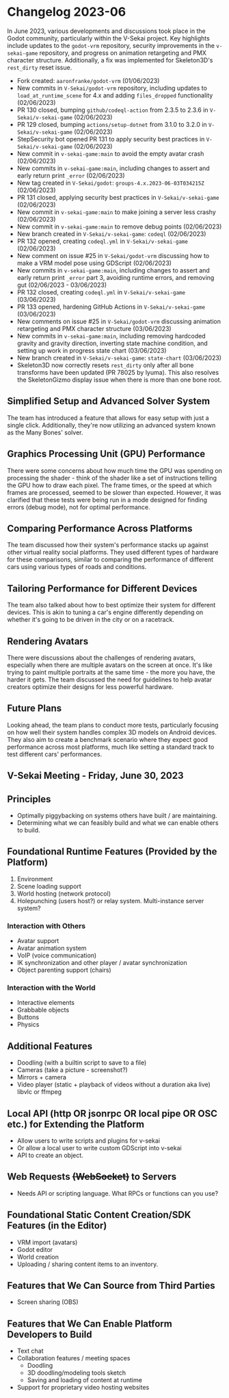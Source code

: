 # Changelog 2023-06

In June 2023, various developments and discussions took place in the Godot community, particularly within the V-Sekai project. Key highlights include updates to the `godot-vrm` repository, security improvements in the `v-sekai-game` repository, and progress on animation retargeting and PMX character structure. Additionally, a fix was implemented for Skeleton3D's `rest_dirty` reset issue.

- Fork created: `aaronfranke/godot-vrm` (01/06/2023)
- New commits in `V-Sekai/godot-vrm` repository, including updates to `load_at_runtime_scene` for 4.x and adding `files_dropped` functionality (02/06/2023)
- PR 130 closed, bumping `github/codeql-action` from 2.3.5 to 2.3.6 in `V-Sekai/v-sekai-game` (02/06/2023)
- PR 129 closed, bumping `actions/setup-dotnet` from 3.1.0 to 3.2.0 in `V-Sekai/v-sekai-game` (02/06/2023)
- StepSecurity bot opened PR 131 to apply security best practices in `V-Sekai/v-sekai-game` (02/06/2023)
- New commit in `v-sekai-game:main` to avoid the empty avatar crash (02/06/2023)
- New commits in `v-sekai-game:main`, including changes to assert and early return print `_error` (02/06/2023)
- New tag created in `V-Sekai/godot`: `groups-4.x.2023-06-03T034215Z` (02/06/2023)
- PR 131 closed, applying security best practices in `V-Sekai/v-sekai-game` (02/06/2023)
- New commit in `v-sekai-game:main` to make joining a server less crashy (02/06/2023)
- New commit in `v-sekai-game:main` to remove debug points (02/06/2023)
- New branch created in `V-Sekai/v-sekai-game`: `codeql` (02/06/2023)
- PR 132 opened, creating `codeql.yml` in `V-Sekai/v-sekai-game` (02/06/2023)
- New comment on issue #25 in `V-Sekai/godot-vrm` discussing how to make a VRM model pose using GDScript (02/06/2023)
- New commits in `v-sekai-game:main`, including changes to assert and early return print `_error` part 3, avoiding runtime errors, and removing gut (02/06/2023 - 03/06/2023)
- PR 132 closed, creating `codeql.yml` in `V-Sekai/v-sekai-game` (03/06/2023)
- PR 133 opened, hardening GitHub Actions in `V-Sekai/v-sekai-game` (03/06/2023)
- New comments on issue #25 in `V-Sekai/godot-vrm` discussing animation retargeting and PMX character structure (03/06/2023)
- New commits in `v-sekai-game:main`, including removing hardcoded gravity and gravity direction, inverting state machine condition, and setting up work in progress state chart (03/06/2023)
- New branch created in `V-Sekai/v-sekai-game`: `state-chart` (03/06/2023)
- Skeleton3D now correctly resets `rest_dirty` only after all bone transforms have been updated (PR 78025 by lyuma). This also resolves the SkeletonGizmo display issue when there is more than one bone root.

## Simplified Setup and Advanced Solver System

The team has introduced a feature that allows for easy setup with just a single click. Additionally, they're now utilizing an advanced system known as the Many Bones' solver.

## Graphics Processing Unit (GPU) Performance

There were some concerns about how much time the GPU was spending on processing the shader - think of the shader like a set of instructions telling the GPU how to draw each pixel. The frame times, or the speed at which frames are processed, seemed to be slower than expected. However, it was clarified that these tests were being run in a mode designed for finding errors (debug mode), not for optimal performance.

## Comparing Performance Across Platforms

The team discussed how their system's performance stacks up against other virtual reality social platforms. They used different types of hardware for these comparisons, similar to comparing the performance of different cars using various types of roads and conditions.

## Tailoring Performance for Different Devices

The team also talked about how to best optimize their system for different devices. This is akin to tuning a car's engine differently depending on whether it's going to be driven in the city or on a racetrack.

## Rendering Avatars

There were discussions about the challenges of rendering avatars, especially when there are multiple avatars on the screen at once. It's like trying to paint multiple portraits at the same time - the more you have, the harder it gets. The team discussed the need for guidelines to help avatar creators optimize their designs for less powerful hardware.

## Future Plans

Looking ahead, the team plans to conduct more tests, particularly focusing on how well their system handles complex 3D models on Android devices. They also aim to create a benchmark scenario where they expect good performance across most platforms, much like setting a standard track to test different cars' performances.

## V-Sekai Meeting - Friday, June 30, 2023

## Principles

- Optimally piggybacking on systems others have built / are maintaining.
- Determining what we can feasibly build and what we can enable others to build.

## Foundational Runtime Features (Provided by the Platform)

1. Environment
2. Scene loading support
3. World hosting (network protocol)
4. Holepunching (users host?) or relay system. Multi-instance server system?

### Interaction with Others

- Avatar support
- Avatar animation system
- VoIP (voice communication)
- IK synchronization and other player / avatar synchronization
- Object parenting support (chairs)

### Interaction with the World

- Interactive elements
- Grabbable objects
- Buttons
- Physics

## Additional Features

- Doodling (with a builtin script to save to a file)
- Cameras (take a picture - screenshot?)
- Mirrors + camera
- Video player (static + playback of videos without a duration aka live) libvlc or ffmpeg

## Local API (http OR jsonrpc OR local pipe OR OSC etc.) for Extending the Platform

- Allow users to write scripts and plugins for v-sekai
- Or allow a local user to write custom GDScript into v-sekai
- API to create an object.

## Web Requests ~~(WebSocket)~~ to Servers

- Needs API or scripting language. What RPCs or functions can you use?

## Foundational Static Content Creation/SDK Features (in the Editor)

- VRM import (avatars)
- Godot editor
- World creation
- Uploading / sharing content items to an inventory.

## Features that We Can Source from Third Parties

- Screen sharing (OBS)

## Features that We Can Enable Platform Developers to Build

- Text chat
- Collaboration features / meeting spaces
  - Doodling
  - 3D doodling/modeling tools sketch
  - Saving and loading of content at runtime
- Support for proprietary video hosting websites

